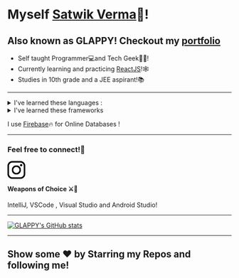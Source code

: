 # Myself <a href='https://github.com/glappy-py'>Satwik Verma</a>👋!
<h2>Also known as GLAPPY! Checkout my <a target = "_blank" href = "https://projectsofglappy.tk/">portfolio</a></h2>

<ul>
<li>Self taught Programmer💻and Tech Geek👨‍💻! </li>
  <li>Currently learning and practicing <a target="_blank" href='https://reactjs.org/'>ReactJS</a>!🕸</li>
  <li>Studies in 10th grade and a JEE aspirant!📚</li>

</ul>

  <hr/>
<details >
<summary>I've learned these languages : </summary>
<ul>
  <li>Java</li>
  <li>Python</li>
  <li>JavaScript</li>
  <li>C#</li>
  <li>Everyone learns HTML and CSS 🤣</li>
</ul>
  </details>
  <details >
  <summary>I've learned these frameworks</summary>
<ul>
  <li>Flutter</li>
  <li>Android Native</li>
  <li>JQuery</li>
  <li>React</li>
  <li>Unity</li>
  <li>Unreal Engine</li>
</ul></details>

I use <a target="_blank" href='https://firebase.google.com/'>Firebase</a>🔥 for Online Databases !<hr/>
### Feel free to connect!💃
  <a target="_blank" href='https://www.instagram.com/glappyverma/'>
    <img src='img/insta.png' align='left' width='40px'>
  </a>
<br/>
<br>
<h4>Weapons of Choice ⚔🏹</h4>
IntelliJ, VSCode , Visual Studio and Android Studio!
<hr>

[![GLAPPY's GitHub stats](https://github-readme-stats.vercel.app/api?username=glappy-py&theme=dark)](https://github.com/anuraghazra/github-readme-stats)


<hr/>
<h2>Show some ❤ by Starring my Repos and following me!<h2/>
